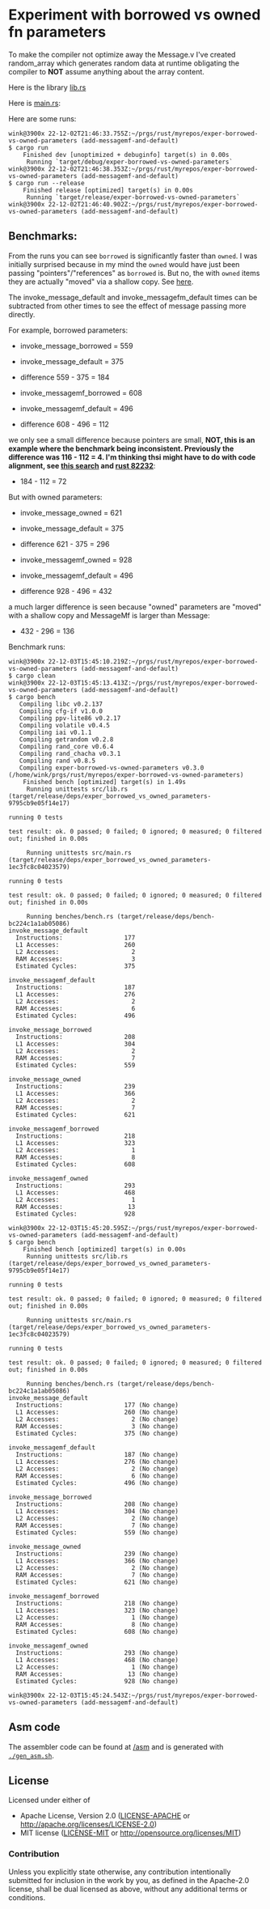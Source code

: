 # Experiment with borrowed vs owned fn parameters

To make the compiler not optimize away the Message.v
I've created random_array which generates random data
at runtime obligating the compiler to **NOT** assume
anything about the array content.

Here is the library [lib.rs](/src/lib.rs)

Here is [main.rs](/src/main.rs):

Here are some runs:
```
wink@3900x 22-12-02T21:46:33.755Z:~/prgs/rust/myrepos/exper-borrowed-vs-owned-parameters (add-messagemf-and-default)
$ cargo run
    Finished dev [unoptimized + debuginfo] target(s) in 0.00s
     Running `target/debug/exper-borrowed-vs-owned-parameters`
wink@3900x 22-12-02T21:46:38.353Z:~/prgs/rust/myrepos/exper-borrowed-vs-owned-parameters (add-messagemf-and-default)
$ cargo run --release
    Finished release [optimized] target(s) in 0.00s
     Running `target/release/exper-borrowed-vs-owned-parameters`
wink@3900x 22-12-02T21:46:40.902Z:~/prgs/rust/myrepos/exper-borrowed-vs-owned-parameters (add-messagemf-and-default)
```

## Benchmarks:

From the runs you can see `borrowed` is significantly faster than `owned`. I was
initially surprised because in my mind the `owned` would have just
been passing "pointers"/"references" as `borrowed` is. But no, the
with `owned` items they are actually "moved" via a shallow copy.
See [here](https://hashrust.com/blog/moves-copies-and-clones-in-rust/).

The invoke_message_default and invoke_messagefm_default times
can be subtracted from other times to see the effect of message
passing more directly.

For example, borrowed parameters:

 * invoke_message_borrowed = 559
 * invoke_message_default = 375
 * difference 559 - 375 = 184

 * invoke_messagemf_borrowed = 608
 * invoke_messagemf_default = 496
 * difference 608 - 496 = 112

we only see a small difference because pointers are small,
**NOT, this is an example where the benchmark being inconsistent.
Previously the difference was 116 - 112 = 4.
I'm thinking thsi might have to do with code alignment, see [this search](https://www.google.com/search?q=benchmark+sensitive+to+code+alignment)
and [rust 82232](https://github.com/rust-lang/rust/issues/82232)**:
 * 184 - 112 = 72

But with owned parameters:

 * invoke_message_owned = 621
 * invoke_message_default = 375
 * difference 621 - 375 = 296

 * invoke_messagemf_owned = 928
 * invoke_messagemf_default = 496
 * difference 928 - 496 = 432

a much larger difference is seen because "owned" parameters
are "moved" with a shallow copy and MessageMf is larger than
Message:
 * 432 - 296 = 136

Benchmark runs:
```
wink@3900x 22-12-03T15:45:10.219Z:~/prgs/rust/myrepos/exper-borrowed-vs-owned-parameters (add-messagemf-and-default)
$ cargo clean
wink@3900x 22-12-03T15:45:13.413Z:~/prgs/rust/myrepos/exper-borrowed-vs-owned-parameters (add-messagemf-and-default)
$ cargo bench
   Compiling libc v0.2.137
   Compiling cfg-if v1.0.0
   Compiling ppv-lite86 v0.2.17
   Compiling volatile v0.4.5
   Compiling iai v0.1.1
   Compiling getrandom v0.2.8
   Compiling rand_core v0.6.4
   Compiling rand_chacha v0.3.1
   Compiling rand v0.8.5
   Compiling exper-borrowed-vs-owned-parameters v0.3.0 (/home/wink/prgs/rust/myrepos/exper-borrowed-vs-owned-parameters)
    Finished bench [optimized] target(s) in 1.49s
     Running unittests src/lib.rs (target/release/deps/exper_borrowed_vs_owned_parameters-9795cb9e05f14e17)

running 0 tests

test result: ok. 0 passed; 0 failed; 0 ignored; 0 measured; 0 filtered out; finished in 0.00s

     Running unittests src/main.rs (target/release/deps/exper_borrowed_vs_owned_parameters-1ec3fc8c04023579)

running 0 tests

test result: ok. 0 passed; 0 failed; 0 ignored; 0 measured; 0 filtered out; finished in 0.00s

     Running benches/bench.rs (target/release/deps/bench-bc224c1a1ab05086)
invoke_message_default
  Instructions:                 177
  L1 Accesses:                  260
  L2 Accesses:                    2
  RAM Accesses:                   3
  Estimated Cycles:             375

invoke_messagemf_default
  Instructions:                 187
  L1 Accesses:                  276
  L2 Accesses:                    2
  RAM Accesses:                   6
  Estimated Cycles:             496

invoke_message_borrowed
  Instructions:                 208
  L1 Accesses:                  304
  L2 Accesses:                    2
  RAM Accesses:                   7
  Estimated Cycles:             559

invoke_message_owned
  Instructions:                 239
  L1 Accesses:                  366
  L2 Accesses:                    2
  RAM Accesses:                   7
  Estimated Cycles:             621

invoke_messagemf_borrowed
  Instructions:                 218
  L1 Accesses:                  323
  L2 Accesses:                    1
  RAM Accesses:                   8
  Estimated Cycles:             608

invoke_messagemf_owned
  Instructions:                 293
  L1 Accesses:                  468
  L2 Accesses:                    1
  RAM Accesses:                  13
  Estimated Cycles:             928

wink@3900x 22-12-03T15:45:20.595Z:~/prgs/rust/myrepos/exper-borrowed-vs-owned-parameters (add-messagemf-and-default)
$ cargo bench
    Finished bench [optimized] target(s) in 0.00s
     Running unittests src/lib.rs (target/release/deps/exper_borrowed_vs_owned_parameters-9795cb9e05f14e17)

running 0 tests

test result: ok. 0 passed; 0 failed; 0 ignored; 0 measured; 0 filtered out; finished in 0.00s

     Running unittests src/main.rs (target/release/deps/exper_borrowed_vs_owned_parameters-1ec3fc8c04023579)

running 0 tests

test result: ok. 0 passed; 0 failed; 0 ignored; 0 measured; 0 filtered out; finished in 0.00s

     Running benches/bench.rs (target/release/deps/bench-bc224c1a1ab05086)
invoke_message_default
  Instructions:                 177 (No change)
  L1 Accesses:                  260 (No change)
  L2 Accesses:                    2 (No change)
  RAM Accesses:                   3 (No change)
  Estimated Cycles:             375 (No change)

invoke_messagemf_default
  Instructions:                 187 (No change)
  L1 Accesses:                  276 (No change)
  L2 Accesses:                    2 (No change)
  RAM Accesses:                   6 (No change)
  Estimated Cycles:             496 (No change)

invoke_message_borrowed
  Instructions:                 208 (No change)
  L1 Accesses:                  304 (No change)
  L2 Accesses:                    2 (No change)
  RAM Accesses:                   7 (No change)
  Estimated Cycles:             559 (No change)

invoke_message_owned
  Instructions:                 239 (No change)
  L1 Accesses:                  366 (No change)
  L2 Accesses:                    2 (No change)
  RAM Accesses:                   7 (No change)
  Estimated Cycles:             621 (No change)

invoke_messagemf_borrowed
  Instructions:                 218 (No change)
  L1 Accesses:                  323 (No change)
  L2 Accesses:                    1 (No change)
  RAM Accesses:                   8 (No change)
  Estimated Cycles:             608 (No change)

invoke_messagemf_owned
  Instructions:                 293 (No change)
  L1 Accesses:                  468 (No change)
  L2 Accesses:                    1 (No change)
  RAM Accesses:                  13 (No change)
  Estimated Cycles:             928 (No change)

wink@3900x 22-12-03T15:45:24.543Z:~/prgs/rust/myrepos/exper-borrowed-vs-owned-parameters (add-messagemf-and-default)

```

## Asm code

The assembler code can be found at [/asm](/asm)
and is generated with [`./gen_asm.sh`](/gen_asm.sh).


## License

Licensed under either of

- Apache License, Version 2.0 ([LICENSE-APACHE](LICENSE-APACHE) or http://apache.org/licenses/LICENSE-2.0)
- MIT license ([LICENSE-MIT](LICENSE-MIT) or http://opensource.org/licenses/MIT)

### Contribution

Unless you explicitly state otherwise, any contribution intentionally submitted
for inclusion in the work by you, as defined in the Apache-2.0 license, shall
be dual licensed as above, without any additional terms or conditions.
